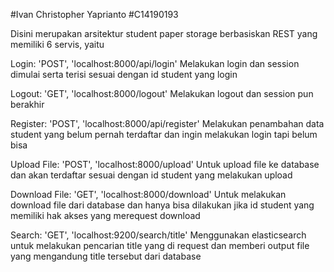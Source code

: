 #Ivan Christopher Yaprianto
#C14190193

Disini merupakan arsitektur student paper storage berbasiskan REST yang memiliki 6 servis, yaitu

Login: 'POST', 'localhost:8000/api/login'
Melakukan login dan session dimulai serta terisi sesuai dengan id student yang login

Logout: 'GET', 'localhost:8000/logout'
Melakukan logout dan session pun berakhir

Register: 'POST', 'localhost:8000/api/register'
Melakukan penambahan data student yang belum pernah terdaftar dan ingin melakukan login tapi belum bisa

Upload File: 'POST', 'localhost:8000/upload'
Untuk upload file ke database dan akan terdaftar sesuai dengan id student yang melakukan upload

Download File: 'GET', 'localhost:8000/download'
Untuk melakukan download file dari database dan hanya bisa dilakukan jika id student yang memiliki hak akses yang merequest download

Search: 'GET', 'localhost:9200/search/title'
Menggunakan elasticsearch untuk melakukan pencarian title yang di request dan memberi output file yang mengandung title tersebut dari database
